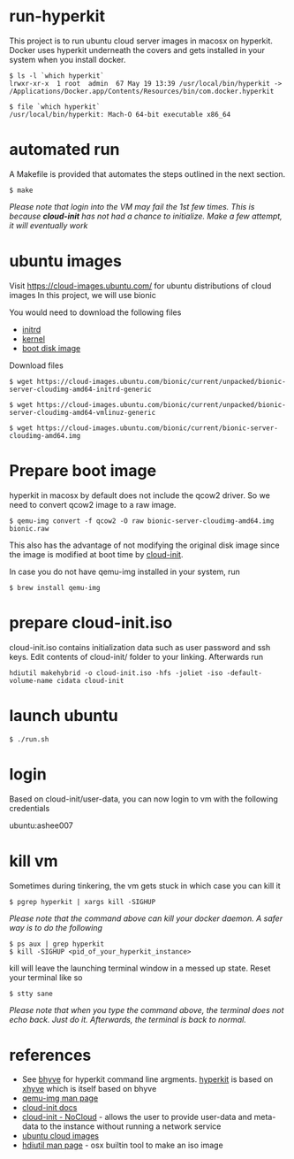 # run-hyperkit
This project is to run ubuntu cloud server images in macosx on hyperkit.
Docker uses hyperkit underneath the covers and gets installed in your
system when you install docker.
```
$ ls -l `which hyperkit`
lrwxr-xr-x  1 root  admin  67 May 19 13:39 /usr/local/bin/hyperkit -> /Applications/Docker.app/Contents/Resources/bin/com.docker.hyperkit

$ file `which hyperkit`
/usr/local/bin/hyperkit: Mach-O 64-bit executable x86_64
```
# automated run
A Makefile is provided that automates the steps outlined in the next section.
```
$ make
```
*Please note that login into the VM may fail the 1st few times. This is because **cloud-init** has not had a chance to initialize. Make a few attempt, it will 
eventually work*

# ubuntu images
Visit https://cloud-images.ubuntu.com/ for ubuntu distributions of cloud images
In this project, we will use bionic

You would need to download the following files
- [initrd](https://cloud-images.ubuntu.com/bionic/current/unpacked/bionic-server-cloudimg-amd64-initrd-generic)
- [kernel](https://cloud-images.ubuntu.com/bionic/current/unpacked/bionic-server-cloudimg-amd64-vmlinuz-generic)
- [boot disk image](https://cloud-images.ubuntu.com/bionic/current/bionic-server-cloudimg-amd64.img)

Download files
```
$ wget https://cloud-images.ubuntu.com/bionic/current/unpacked/bionic-server-cloudimg-amd64-initrd-generic

$ wget https://cloud-images.ubuntu.com/bionic/current/unpacked/bionic-server-cloudimg-amd64-vmlinuz-generic

$ wget https://cloud-images.ubuntu.com/bionic/current/bionic-server-cloudimg-amd64.img
```
# Prepare boot image
hyperkit in macosx by default does not include the qcow2 driver.
So we need to convert qcow2 image to a raw image. 
```
$ qemu-img convert -f qcow2 -O raw bionic-server-cloudimg-amd64.img bionic.raw
```
This also has the advantage of not modifying the original disk image since
the image is modified at boot time by [cloud-init](https://cloudinit.readthedocs.io/en/latest/).

In case you do not have qemu-img installed in your system, run
```
$ brew install qemu-img
```

# prepare cloud-init.iso
cloud-init.iso contains initialization data such as user password and ssh keys. 
Edit contents of cloud-init/ folder to your linking. Afterwards run
```
hdiutil makehybrid -o cloud-init.iso -hfs -joliet -iso -default-volume-name cidata cloud-init
```

# launch ubuntu
```
$ ./run.sh
```

# login
Based on cloud-init/user-data, you can now login to vm
with the following credentials

ubuntu:ashee007

# kill vm
Sometimes during tinkering, the vm gets stuck in which case you can kill it
```
$ pgrep hyperkit | xargs kill -SIGHUP
```
*Please note that the command above can kill your docker daemon. A safer way
is to do the following*
```
$ ps aux | grep hyperkit
$ kill -SIGHUP <pid_of_your_hyperkit_instance>
```

kill will leave the launching terminal window in a messed up state. 
Reset your terminal like so
```
$ stty sane
```
*Please note that when you type the command above, the terminal does not echo back. 
Just do it. Afterwards, the terminal is back to normal.*

# references
- See [bhyve](https://www.freebsd.org/cgi/man.cgi?query=bhyve&sektion=8&n=1) for hyperkit command line argments. [hyperkit](https://github.com/moby/hyperkit) is based on [xhyve](https://github.com/machyve/xhyve) which is itself based on bhyve
- [qemu-img man page](https://www.qemu.org/docs/master/interop/qemu-img.html)
- [cloud-init docs](https://cloudinit.readthedocs.io/en/latest/)
- [cloud-init - NoCloud](https://cloudinit.readthedocs.io/en/latest/topics/datasources/nocloud.html) - allows the user to provide user-data and meta-data to the instance without running a network service
- [ubuntu cloud images](https://cloud-images.ubuntu.com/)
- [hdiutil man page](https://ss64.com/osx/hdiutil.html) - osx builtin tool to make an iso image